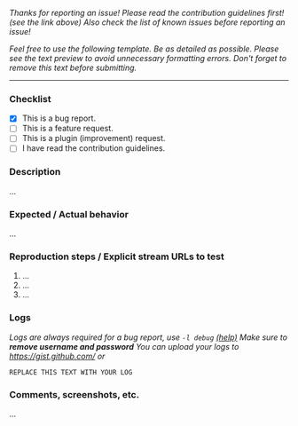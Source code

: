 *Thanks for reporting an issue!*
*Please read the contribution guidelines first! (see the link above)*
*Also check the list of known issues before reporting an issue!*

*Feel free to use the following template. Be as detailed as possible.*
*Please see the text preview to avoid unnecessary formatting errors.*
*Don't forget to remove this text before submitting.*

----

### Checklist

- [x] This is a bug report.
- [ ] This is a feature request.
- [ ] This is a plugin (improvement) request.
- [ ] I have read the contribution guidelines.

### Description

...

### Expected / Actual behavior

...

### Reproduction steps / Explicit stream URLs to test

1. ...
2. ...
3. ...

### Logs

_Logs are always required for a bug report, use `-l debug` [(help)](https://livecli.github.io/cli.html#cmdoption-l)
Make sure to **remove username and password**
You can upload your logs to https://gist.github.com/ or_

```
REPLACE THIS TEXT WITH YOUR LOG
```

### Comments, screenshots, etc.

...
